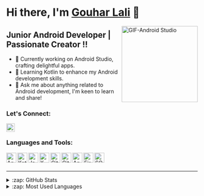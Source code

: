 # Hi there, I'm [Gouhar Lali](https://portfoliogouhar.herokuapp.com/) 👋

<img align="right" alt="GIF-Android Studio" src="https://user-images.githubusercontent.com/94018886/159296764-97454442-03cd-4057-bc79-4ad97e88a751.gif" width="200" height="200" />

## Junior Android Developer | Passionate Creator !!

- 📱 Currently working on Android Studio, crafting delightful apps.
- 🌱 Learning Kotlin to enhance my Android development skills.
- 💬 Ask me about anything related to Android development, I'm keen to learn and share!

### Let's Connect:
[<img align="left" alt="LinkedIn" width="22px" src="https://cdn.jsdelivr.net/npm/simple-icons@v3/icons/linkedin.svg" />][linkedin]

<br />

### Languages and Tools:
<img align="left" alt="Android" width="26px" src="https://user-images.githubusercontent.com/94018886/159297164-2e697f0c-4f48-4fe1-b29a-1b4b0b3dfe63.png" />
<img align="left" alt="Kotlin" width="26px" src="https://user-images.githubusercontent.com/94018886/159297177-ecbfb6a4-2ec9-4e90-b58d-07823b675206.png" />
<img align="left" alt="Java" width="26px" src="https://user-images.githubusercontent.com/94018886/159297179-02b60f44-187e-4872-8489-eed00fd5ed14.png" />
<img align="left" alt="XML" width="26px" src="https://user-images.githubusercontent.com/94018886/159297186-eb940a6e-fce3-4a79-9968-fbb4d4d7c6eb.png" />
<img align="left" alt="Git" width="26px" src="https://user-images.githubusercontent.com/94018886/159297191-73dbfbd5-49b8-4ae0-98ee-7fb2f087a2e1.png" />
<img align="left" alt="GitHub" width="26px" src="https://user-images.githubusercontent.com/94018886/159297195-0d8319ad-e1ff-47c8-9c82-8191a8c8a787.png" />
<img align="left" alt="Android Studio" width="26px" src="https://user-images.githubusercontent.com/94018886/159297196-8e4131f2-4e4d-4c3b-b3c4-0fe8f10497d0.png" />
<img align="left" alt="Firebase" width="26px" src="https://user-images.githubusercontent.com/94018886/159297199-ded9c4d3-e21d-459d-ba45-8a1d39f74f7b.png" />
<img align="left" alt="SQLite" width="26px" src="https://user-images.githubusercontent.com/94018886/159297205-e95fae4b-070e-4b84-8490-9447f162b0d0.png" />

<br />
<br />

---

<details>
  <summary>:zap: GitHub Stats</summary>

  <img align="left" alt="Gouhar's GitHub Stats" src="https://github-readme-stats.vercel.app/api?username=GouharLali&show_icons=true&hide_border=true" />

</details>

<details>
  <summary>:zap: Most Used Languages</summary>

  <img align="left" alt="Gouhar's GitHub Top Languages" src="https://github-readme-stats.vercel.app/api/top-langs/?username=GouharLali" />

</details>

[linkedin]: https://www.linkedin.com/in/gouhar-lali-22042bba/
